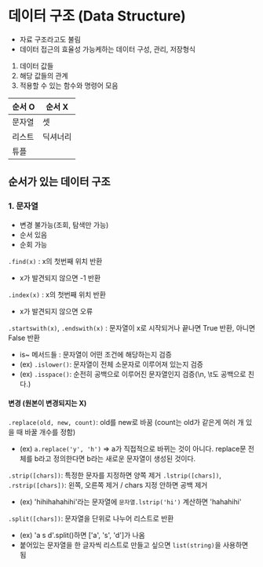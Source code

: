 # 데이터 구조 (Data Structure)
- 자료 구조라고도 불림
- 데이터 접근의 효율성 가능케하는 데이터 구성, 관리, 저장형식
1. 데이터 값들
2. 해당 값들의 관계
3. 적용할 수 있는 함수와 명령어 모음


|순서 O|순서 X|
|---|---|
|문자열|셋|
|리스트|딕셔너리|
|튜플|

## 순서가 있는 데이터 구조
### 1. 문자열
- 변경 불가능(조회, 탐색만 가능)
- 순서 있음
- 순회 가능

`.find(x)` : x의 첫번째 위치 반환
- x가 발견되지 않으면 -1 반환

`.index(x)` : x의 첫번째 위치 반환
- x가 발견되지 않으면 오류

`.startswith(x)`, `.endswith(x)` : 문자열이 x로 시작되거나 끝나면 True 반환, 아니면 False 반환

- is~ 메서드들 : 문자열이 어떤 조건에 해당하는지 검증
- (ex) `.islower()`: 문자열이 전체 소문자로 이루어져 있는지 검증
- (ex) `.isspace()`: 순전히 공백으로 이루어진 문자열인지 검증(\n, \t도 공백으로 친다.)

#### 변경 (원본이 변경되지는 X)

`.replace(old, new, count)`: old를 new로 바꿈 (count는 old가 같은게 여러 개 있을 때 바꿀 개수를 정함)
- (ex) `a.replace('y', 'h')` => a가 직접적으로 바뀌는 것이 아니다. replace문 전체를 b라고 정의한다면 b라는 새로운 문자열이 생성된 것이다.

`.strip([chars])`: 특정한 문자를 지정하면 양쪽 제거
`.lstrip([chars])`, `.rstrip([chars])`: 왼쪽, 오른쪽 제거 / chars 지정 안하면 공백 제거
- (ex) 'hihihahahihi'라는 문자열에 `문자열.lstrip('hi')` 계산하면 'hahahihi'

`.split([chars])`: 문자열을 단위로 나누어 리스트로 반환
- (ex) 'a s d'.split()하면 ['a', 's', 'd']가 나옴
- 붙어있는 문자열을 한 글자씩 리스트로 만들고 싶으면 `list(string)`을 사용하면 됨
  
